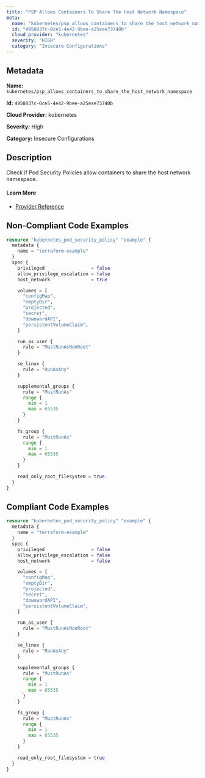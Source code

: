 ```yaml
---
title: "PSP Allows Containers To Share The Host Network Namespace"
meta:
  name: "kubernetes/psp_allows_containers_to_share_the_host_network_namespace"
  id: "4950837c-0ce5-4e42-9bee-a25eae73740b"
  cloud_provider: "kubernetes"
  severity: "HIGH"
  category: "Insecure Configurations"
---
```


## Metadata
**Name:** `kubernetes/psp_allows_containers_to_share_the_host_network_namespace`

**Id:** `4950837c-0ce5-4e42-9bee-a25eae73740b`

**Cloud Provider:** kubernetes

**Severity:** High

**Category:** Insecure Configurations

## Description
Check if Pod Security Policies allow containers to share the host network namespace.

#### Learn More

 - [Provider Reference](https://registry.terraform.io/providers/hashicorp/kubernetes/latest/docs/resources/pod_security_policy#host_network)

## Non-Compliant Code Examples
```terraform
resource "kubernetes_pod_security_policy" "example" {
  metadata {
    name = "terraform-example"
  }
  spec {
    privileged                 = false
    allow_privilege_escalation = false
    host_network               = true

    volumes = [
      "configMap",
      "emptyDir",
      "projected",
      "secret",
      "downwardAPI",
      "persistentVolumeClaim",
    ]

    run_as_user {
      rule = "MustRunAsNonRoot"
    }

    se_linux {
      rule = "RunAsAny"
    }

    supplemental_groups {
      rule = "MustRunAs"
      range {
        min = 1
        max = 65535
      }
    }

    fs_group {
      rule = "MustRunAs"
      range {
        min = 1
        max = 65535
      }
    }

    read_only_root_filesystem = true
  }
}

```

## Compliant Code Examples
```terraform
resource "kubernetes_pod_security_policy" "example" {
  metadata {
    name = "terraform-example"
  }
  spec {
    privileged                 = false
    allow_privilege_escalation = false
    host_network               = false

    volumes = [
      "configMap",
      "emptyDir",
      "projected",
      "secret",
      "downwardAPI",
      "persistentVolumeClaim",
    ]

    run_as_user {
      rule = "MustRunAsNonRoot"
    }

    se_linux {
      rule = "RunAsAny"
    }

    supplemental_groups {
      rule = "MustRunAs"
      range {
        min = 1
        max = 65535
      }
    }

    fs_group {
      rule = "MustRunAs"
      range {
        min = 1
        max = 65535
      }
    }

    read_only_root_filesystem = true
  }
}

```